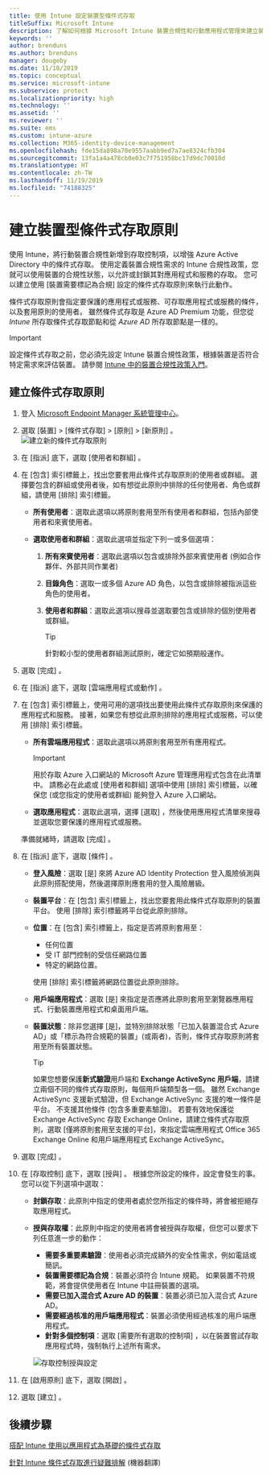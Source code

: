 ```yaml
---
title: 使用 Intune 設定裝置型條件式存取
titleSuffix: Microsoft Intune
description: 了解如何根據 Microsoft Intune 裝置合規性和行動應用程式管理來建立裝置型條件式存取原則。
keywords: ''
author: brenduns
ms.author: brenduns
manager: dougeby
ms.date: 11/18/2019
ms.topic: conceptual
ms.service: microsoft-intune
ms.subservice: protect
ms.localizationpriority: high
ms.technology: ''
ms.assetid: ''
ms.reviewer: ''
ms.suite: ems
ms.custom: intune-azure
ms.collection: M365-identity-device-management
ms.openlocfilehash: fde15da898a70e9557aabb9ed7a7ae8324cfb304
ms.sourcegitcommit: 13fa1a4a478cb0e03c7f751958bc17d9dc70010d
ms.translationtype: HT
ms.contentlocale: zh-TW
ms.lasthandoff: 11/19/2019
ms.locfileid: "74188325"
---
```

# <a name="create-a-device-based-conditional-access-policy"></a>建立裝置型條件式存取原則

使用 Intune，將行動裝置合規性新增到存取控制項，以增強 Azure Active Directory 中的條件式存取。 使用定義裝置合規性需求的 Intune 合規性政策，您就可以使用裝置的合規性狀態，以允許或封鎖其對應用程式和服務的存取。 您可以建立使用 [裝置需要標記為合規]  設定的條件式存取原則來執行此動作。

條件式存取原則會指定要保護的應用程式或服務、可存取應用程式或服務的條件，以及套用原則的使用者。 雖然條件式存取是 Azure AD Premium 功能，但您從 *Intune* 所存取條件式存取節點和從 *Azure AD* 所存取節點是一樣的。

> [!IMPORTANT]
> 設定條件式存取之前，您必須先設定 Intune 裝置合規性政策，根據裝置是否符合特定需求來評估裝置。 請參閱 [Intune 中的裝置合規性政策入門](device-compliance-get-started.md)。

## <a name="create-conditional-access-policy"></a>建立條件式存取原則

1. 登入 [Microsoft Endpoint Manager 系統管理中心](https://go.microsoft.com/fwlink/?linkid=2109431)。

2. 選取 [裝置]   > [條件式存取]   > [原則]   > [新原則]  。
  ![建立新的條件式存取原則](./media/create-conditional-access-intune/create-ca.png)

3. 在 [指派]  底下，選取 [使用者和群組]  。

4. 在 [包含]  索引標籤上，找出您要套用此條件式存取原則的使用者或群組。 選擇要包含的群組或使用者後，如有想從此原則中排除的任何使用者、角色或群組，請使用 [排除]  索引標籤。

   - **所有使用者**：選取此選項以將原則套用至所有使用者和群組，包括內部使用者和來賓使用者。

   - **選取使用者和群組**：選取此選項並指定下列一或多個選項：
  
     1. **所有來賓使用者**：選取此選項以包含或排除外部來賓使用者 (例如合作夥伴、外部共同作業者)

     2. **目錄角色**：選取一或多個 Azure AD 角色，以包含或排除被指派這些角色的使用者。

     3. **使用者和群組**：選取此選項以搜尋並選取要包含或排除的個別使用者或群組。

        > [!TIP]
        > 針對較小型的使用者群組測試原則，確定它如預期般運作。

5. 選取 [完成]  。

6. 在 [指派]  底下，選取 [雲端應用程式或動作]  。

7. 在 [包含]  索引標籤上，使用可用的選項找出要使用此條件式存取原則來保護的應用程式和服務。 接著，如果您有想從此原則排除的應用程式或服務，可以使用 [排除]  索引標籤。

   - **所有雲端應用程式**：選取此選項以將原則套用至所有應用程式。
     > [!IMPORTANT]
     > 用於存取 Azure 入口網站的 Microsoft Azure 管理應用程式包含在此清單中。 請務必在此處或 [使用者和群組]  選項中使用 [排除]  索引標籤，以確保您 (或您指定的使用者或群組) 能夠登入 Azure 入口網站。 

   - **選取應用程式**：選取此選項，選擇 [選取]  ，然後使用應用程式清單來搜尋並選取您要保護的應用程式或服務。

   準備就緒時，請選取 [完成]  。

8. 在 [指派]  底下，選取 [條件]  。

   - **登入風險**：選取 [是]  來將 Azure AD Identity Protection 登入風險偵測與此原則搭配使用，然後選擇原則應套用的登入風險層級。

   - **裝置平台**：在 [包含]  索引標籤上，找出您要套用此條件式存取原則的裝置平台。 使用 [排除]  索引標籤將平台從此原則排除。

   - **位置**：在 [包含]  索引標籤上，指定是否將原則套用至：
     - 任何位置
     - 受 IT 部門控制的受信任網路位置
     - 特定的網路位置。

     使用 [排除]  索引標籤將網路位置從此原則排除。

   - **用戶端應用程式**：選取 [是]  來指定是否應將此原則套用至瀏覽器應用程式、行動裝置應用程式和桌面用戶端。

   - **裝置狀態**：除非您選擇 [是]，並特別排除狀態「已加入裝置混合式 Azure AD」或「標示為符合規範的裝置」(或兩者)，否則，條件式存取原則將套用至所有裝置狀態。

     > [!TIP]
     > 如果您想要保護**新式驗證**用戶端和 **Exchange ActiveSync 用戶端**，請建立兩個不同的條件式存取原則，每個用戶端類型各一個。 雖然 Exchange ActiveSync 支援新式驗證，但 Exchange ActiveSync 支援的唯一條件是平台。 不支援其他條件 (包含多重要素驗證)。 若要有效地保護從 Exchange ActiveSync 存取 Exchange Online，請建立條件式存取原則，選取 [僅將原則套用至支援的平台]，來指定雲端應用程式 Office 365 Exchange Online 和用戶端應用程式 Exchange ActiveSync。

9. 選取 [完成]  。

10. 在 [存取控制]  底下，選取 [授與]  。 根據您所設定的條件，設定會發生的事。  您可以從下列選項中選取：

    - **封鎖存取**：此原則中指定的使用者處於您所指定的條件時，將會被拒絕存取應用程式。
    - **授與存取權**：此原則中指定的使用者將會被授與存取權，但您可以要求下列任意進一步的動作：
      - **需要多重要素驗證**：使用者必須完成額外的安全性需求，例如電話或簡訊。
      - **裝置需要標記為合規**：裝置必須符合 Intune 規範。 如果裝置不符規範，將會提供使用者在 Intune 中註冊裝置的選項。
      - **需要已加入混合式 Azure AD 的裝置**：裝置必須已加入混合式 Azure AD。
      - **需要經過核准的用戶端應用程式**：裝置必須使用經過核准的用戶端應用程式。 
      - **針對多個控制項**：選取 [需要所有選取的控制項]  ，以在裝置嘗試存取應用程式時，強制執行上述所有需求。

      ![存取控制授與設定](./media/create-conditional-access-intune/create-ca-grant-access-settings.png)

11. 在 [啟用原則]  底下，選取 [開啟]  。

12. 選取 [建立]  。

## <a name="next-steps"></a>後續步驟

[搭配 Intune 使用以應用程式為基礎的條件式存取](app-based-conditional-access-intune.md)

[針對 Intune 條件式存取進行疑難排解](https://support.microsoft.com/help/4456106) \(機器翻譯\)
